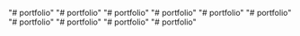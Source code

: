 "# portfolio"
"# portfolio"
"# portfolio"
"# portfolio"
"# portfolio"
"# portfolio"
"# portfolio"
"# portfolio"
"# portfolio"
"# portfolio"

